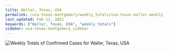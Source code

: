 ```yaml
---
title: Waller, Texas, USA
permalink: /usa-texas-montgomery/weekly_totals/usa-texas-waller-weekly_totals.html
last_updated: Feb 12, 2021
keywords: ["Waller, Texas, USA", "weekly totals"]
sidebar: usa-texas-montgomery_sidebar
---
```


![Weekly Totals of Confirmed Cases for Waller, Texas, USA](/covid_tracker/images/graphs/usa-texas-waller-weekly_totals_graph.png)
